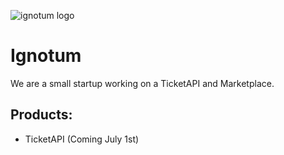 ![ignotum logo](https://avatars.githubusercontent.com/u/163140183?s=200&v=4)
# Ignotum

We are a small startup working on a TicketAPI and Marketplace.

## Products:
- TicketAPI (Coming July 1st)
